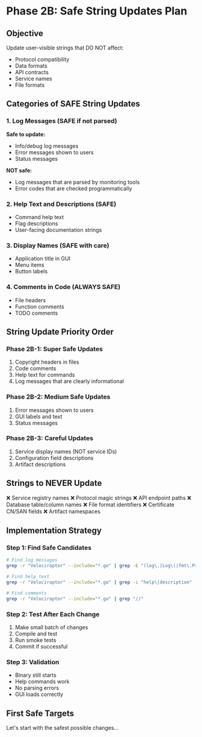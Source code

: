 # Phase 2B: Safe String Updates Plan

## Objective
Update user-visible strings that DO NOT affect:
- Protocol compatibility
- Data formats
- API contracts
- Service names
- File formats

## Categories of SAFE String Updates

### 1. Log Messages (SAFE if not parsed)
**Safe to update:**
- Info/debug log messages
- Error messages shown to users
- Status messages

**NOT safe:**
- Log messages that are parsed by monitoring tools
- Error codes that are checked programmatically

### 2. Help Text and Descriptions (SAFE)
- Command help text
- Flag descriptions
- User-facing documentation strings

### 3. Display Names (SAFE with care)
- Application title in GUI
- Menu items
- Button labels

### 4. Comments in Code (ALWAYS SAFE)
- File headers
- Function comments
- TODO comments

## String Update Priority Order

### Phase 2B-1: Super Safe Updates
1. Copyright headers in files
2. Code comments
3. Help text for commands
4. Log messages that are clearly informational

### Phase 2B-2: Medium Safe Updates  
1. Error messages shown to users
2. GUI labels and text
3. Status messages

### Phase 2B-3: Careful Updates
1. Service display names (NOT service IDs)
2. Configuration field descriptions
3. Artifact descriptions

## Strings to NEVER Update
❌ Service registry names
❌ Protocol magic strings
❌ API endpoint paths
❌ Database table/column names
❌ File format identifiers
❌ Certificate CN/SAN fields
❌ Artifact namespaces

## Implementation Strategy

### Step 1: Find Safe Candidates
```bash
# Find log messages
grep -r "Velociraptor" --include="*.go" | grep -E "(log\.|Log\(|fmt\.Printf)" 

# Find help text
grep -r "Velociraptor" --include="*.go" | grep -i "help\|description"

# Find comments
grep -r "Velociraptor" --include="*.go" | grep "//"
```

### Step 2: Test After Each Change
1. Make small batch of changes
2. Compile and test
3. Run smoke tests
4. Commit if successful

### Step 3: Validation
- Binary still starts
- Help commands work
- No parsing errors
- GUI loads correctly

## First Safe Targets

Let's start with the safest possible changes...